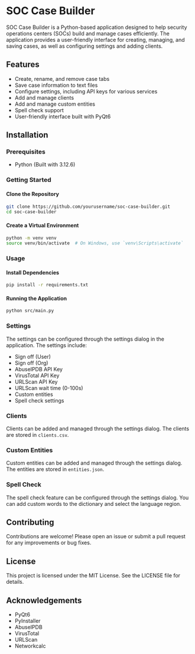 # SOC Case Builder

SOC Case Builder is a Python-based application designed to help security operations centers (SOCs) build and manage cases efficiently. The application provides a user-friendly interface for creating, managing, and saving cases, as well as configuring settings and adding clients.

## Features

- Create, rename, and remove case tabs
- Save case information to text files
- Configure settings, including API keys for various services
- Add and manage clients
- Add and manage custom entities
- Spell check support
- User-friendly interface built with PyQt6

## Installation

### Prerequisites

- Python (Built with 3.12.6)

### Getting Started
#### Clone the Repository
```sh
git clone https://github.com/yourusername/soc-case-builder.git
cd soc-case-builder
```
#### Create a Virtual Environment
```sh
python -m venv venv
source venv/bin/activate  # On Windows, use `venv\Scripts\activate`
```
### Usage
#### Install Dependencies
```sh
pip install -r requirements.txt
```
#### Running the Application
```sh
python src/main.py
```

### Settings
The settings can be configured through the settings dialog in the application. The settings include:

- Sign off (User)
- Sign off (Org)
- AbuseIPDB API Key
- VirusTotal API Key
- URLScan API Key
- URLScan wait time (0-100s)
- Custom entities
- Spell check settings

### Clients
Clients can be added and managed through the settings dialog. The clients are stored in `clients.csv`.

### Custom Entities
Custom entities can be added and managed through the settings dialog. The entities are stored in `entities.json`.

### Spell Check
The spell check feature can be configured through the settings dialog. You can add custom words to the dictionary and select the language region.

## Contributing
Contributions are welcome! Please open an issue or submit a pull request for any improvements or bug fixes.

## License
This project is licensed under the MIT License. See the LICENSE file for details.

## Acknowledgements
- PyQt6
- PyInstaller
- AbuseIPDB
- VirusTotal
- URLScan
- Networkcalc